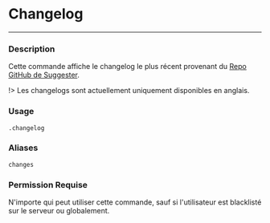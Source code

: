 # Changelog
---
### Description
Cette commande affiche le changelog le plus récent provenant du [Repo GitHub de Suggester](https://github.com/Suggester-Bot/Suggester).

!> Les changelogs sont actuellement uniquement disponibles en anglais.

### Usage
```
.changelog
```
### Aliases
`changes`
### Permission Requise
N'importe qui peut utiliser cette commande, sauf si l'utilisateur est blacklisté sur le serveur ou globalement.

